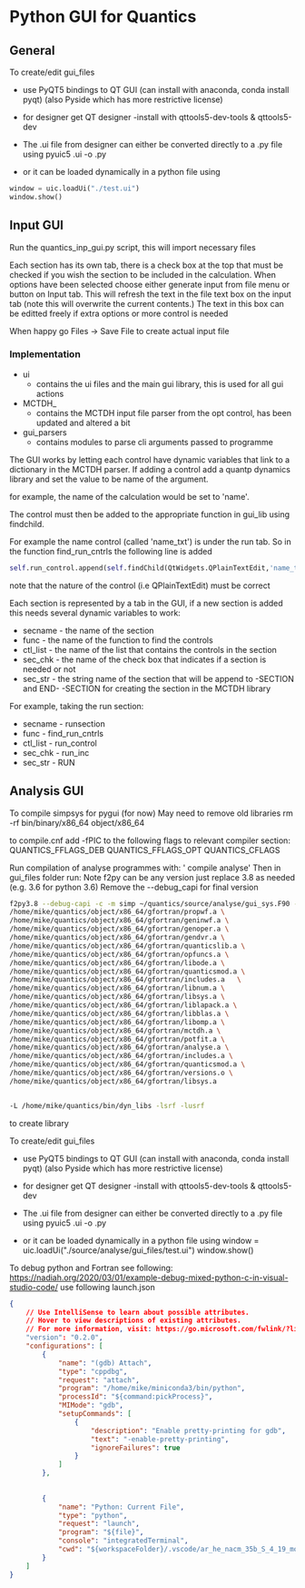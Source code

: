 # Python GUI for Quantics

## General

To create/edit gui_files

- use PyQT5 bindings to QT GUI (can install with anaconda, conda install pyqt)
(also Pyside which has more restrictive license)

- for designer get QT designer
    -install with qttools5-dev-tools & qttools5-dev

- The .ui file from designer can either be converted directly to a .py file using
    pyuic5 <file>.ui -o <file>.py
- or it can be loaded dynamically in a python file using

~~~python
window = uic.loadUi("./test.ui")
window.show()
~~~

## Input GUI

Run the quantics_inp_gui.py script, this will import necessary files

Each section has its own tab, there is a check box at the top that must be checked if you wish the section to be included in the calculation.
When options have been selected choose either generate input from file menu or button on Input tab.
This will refresh the text in the file text box on the input tab (note this will overwrite the current contents.)
The text in this box can be editted freely if extra options or more control is needed

When happy go Files -> Save File to create actual input file

### Implementation

- ui
  - contains the ui files and the main gui library, this is used for all gui actions
- MCTDH_
  - contains the MCTDH input file parser from the opt control, has been updated and altered a bit
- gui_parsers
  - contains modules to parse cli arguments passed to programme

The GUI works by letting each control have dynamic variables that link to a dictionary in the MCTDH parser.
If adding a control add a quantp dynamics library and set the value to be name of the argument.

for example, the name of the calculation would be set to 'name'.

The control must then be added to the appropriate function in gui_lib using findchild.

For example the name control (called 'name_txt') is under the run tab. So in the function find_run_cntrls the following line is added

~~~ python
self.run_control.append(self.findChild(QtWidgets.QPlainTextEdit,'name_txt'))
~~~

note that the nature of the control (i.e QPlainTextEdit) must be correct

Each section is represented by a tab in the GUI, if a new section is added this needs several dynamic variables to work:

- secname - the name of the section
- func - the name of the function to find the controls
- ctl_list - the name of the list that contains the controls in the section
- sec_chk - the name of the check box that indicates if a section is needed or not
- sec_str - the string name of the section that will be append to -SECTION and END- -SECTION for creating the section in the MCTDH library

For example, taking the run section:

- secname - runsection
- func - find_run_cntrls
- ctl_list - run_control
- sec_chk - run_inc
- sec_str - RUN

## Analysis GUI

To compile simpsys for pygui (for now)
May need to remove old libraries
rm -rf  bin/binary/x86_64  object/x86_64

to compile.cnf add -fPIC to the following flags to relevant compiler section:
QUANTICS_FFLAGS_DEB
QUANTICS_FFLAGS_OPT
QUANTICS_CFLAGS

Run compilation of analyse programmes with:
' compile analyse'
Then in gui_files folder run:
Note f2py can be any version just replace 3.8 as needed (e.g. 3.6 for python 3.6)
Remove the --debug_capi for final version

~~~bash
f2py3.8 --debug-capi -c -m simp ~/quantics/source/analyse/gui_sys.F90 -I/home/mike/quantics/object/x86_64/gfortran/include \
/home/mike/quantics/object/x86_64/gfortran/propwf.a \
/home/mike/quantics/object/x86_64/gfortran/geninwf.a \
/home/mike/quantics/object/x86_64/gfortran/genoper.a \
/home/mike/quantics/object/x86_64/gfortran/gendvr.a \
/home/mike/quantics/object/x86_64/gfortran/quanticslib.a \
/home/mike/quantics/object/x86_64/gfortran/opfuncs.a \
/home/mike/quantics/object/x86_64/gfortran/libode.a \
/home/mike/quantics/object/x86_64/gfortran/quanticsmod.a \
/home/mike/quantics/object/x86_64/gfortran/includes.a   \
/home/mike/quantics/object/x86_64/gfortran/libnum.a \
/home/mike/quantics/object/x86_64/gfortran/libsys.a \
/home/mike/quantics/object/x86_64/gfortran/liblapack.a \
/home/mike/quantics/object/x86_64/gfortran/libblas.a \
/home/mike/quantics/object/x86_64/gfortran/libomp.a \
/home/mike/quantics/object/x86_64/gfortran/mctdh.a \
/home/mike/quantics/object/x86_64/gfortran/potfit.a \
/home/mike/quantics/object/x86_64/gfortran/analyse.a \
/home/mike/quantics/object/x86_64/gfortran/includes.a \
/home/mike/quantics/object/x86_64/gfortran/quanticsmod.a \
/home/mike/quantics/object/x86_64/gfortran/versions.o \
/home/mike/quantics/object/x86_64/gfortran/libsys.a


-L /home/mike/quantics/bin/dyn_libs -lsrf -lusrf
~~~

to create library

To create/edit gui_files

- use PyQT5 bindings to QT GUI (can install with anaconda, conda install pyqt)
(also Pyside which has more restrictive license)

- for designer get QT designer
   -install with qttools5-dev-tools & qttools5-dev
- The .ui file from designer can either be converted directly to a .py file using
   pyuic5 <file>.ui -o <file>.py
- or it can be loaded dynamically in a python file using
    window = uic.loadUi("./source/analyse/gui_files/test.ui")
    window.show()

To debug python and Fortran see following:
<https://nadiah.org/2020/03/01/example-debug-mixed-python-c-in-visual-studio-code/>
use following launch.json

~~~json
{
    // Use IntelliSense to learn about possible attributes.
    // Hover to view descriptions of existing attributes.
    // For more information, visit: https://go.microsoft.com/fwlink/?linkid=830387
    "version": "0.2.0",
    "configurations": [
        {
            "name": "(gdb) Attach",
            "type": "cppdbg",
            "request": "attach",
            "program": "/home/mike/miniconda3/bin/python", 
            "processId": "${command:pickProcess}",
            "MIMode": "gdb",
            "setupCommands": [
                {
                    "description": "Enable pretty-printing for gdb",
                    "text": "-enable-pretty-printing",
                    "ignoreFailures": true
                }
            ]
        },
        
        
        {
            "name": "Python: Current File",
            "type": "python",
            "request": "launch",
            "program": "${file}",
            "console": "integratedTerminal",
            "cwd": "${workspaceFolder}/.vscode/ar_he_nacm_35b_S_4_19_mom_st12_4/"
        }
    ]
} 
~~~
